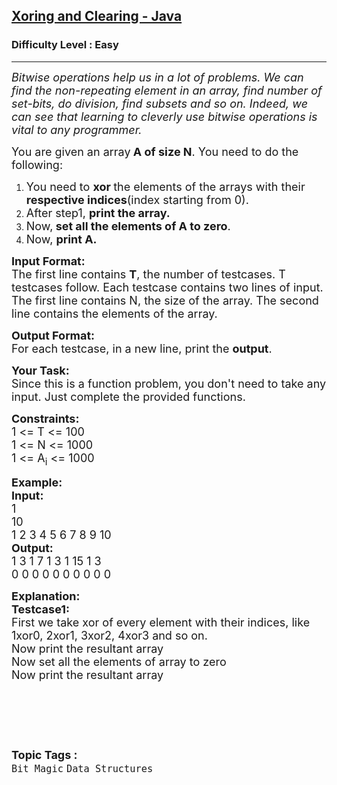 <h2><a href="https://www.geeksforgeeks.org/problems/xoring-and-clearing-java/1">Xoring and Clearing - Java</a></h2><h3>Difficulty Level : Easy</h3><hr><div class="problems_problem_content__Xm_eO"><p><em><span style="font-size:18px">Bitwise operations help us in a lot of problems. We can find the non-repeating element in an array, find number of set-bits, do division, find subsets and so on. Indeed, we can see that learning to cleverly use bitwise operations is vital to any programmer.</span></em></p>

<p><span style="font-size:18px">You are given an array<strong> A of size N</strong>. You need to do the following:</span></p>

<ol>
	<li><span style="font-size:18px">You need to <strong>xor </strong>the elements of the arrays with their<strong> respective indices</strong>(index starting from 0).</span></li>
	<li><span style="font-size:18px">After step1, <strong>print the array.</strong></span></li>
	<li><span style="font-size:18px">Now,<strong> set all the elements of A to zero</strong>.</span></li>
	<li><span style="font-size:18px">Now, <strong>print A.</strong></span></li>
</ol>

<p><span style="font-size:18px"><strong>Input Format:</strong><br>
The first line contains <strong>T</strong>, the number of testcases. T testcases follow. Each testcase contains two lines of input. The first line contains N, the size of the array. The second line contains the elements of the array.</span></p>

<p><span style="font-size:18px"><strong>Output Format:</strong><br>
For each testcase, in a new line, print the <strong>output</strong>.</span></p>

<p><span style="font-size:18px"><strong>Your Task:</strong><br>
Since this is a function problem, you don't need to take any input. Just complete the provided functions.</span></p>

<p><span style="font-size:18px"><strong>Constraints:</strong><br>
1 &lt;= T &lt;= 100<br>
1 &lt;= N &lt;= 1000<br>
1 &lt;= A<sub>i</sub> &lt;= 1000</span></p>

<p><span style="font-size:18px"><strong>Example:</strong><br>
<strong>Input:</strong><br>
1<br>
10<br>
1 2 3 4 5 6 7 8 9 10<br>
<strong>Output:</strong><br>
1 3 1 7 1 3 1 15 1 3<br>
0 0 0 0 0 0 0 0 0 0</span></p>

<p><strong><span style="font-size:18px">Explanation:<br>
Testcase1:</span></strong><br>
<span style="font-size:18px">First we take xor of every element with their indices, like 1xor0, 2xor1, 3xor2, 4xor3 and so on.<br>
Now print the resultant array<br>
Now set all the elements of array to zero<br>
Now print the resultant array</span></p>

<p>&nbsp;</p>

<p>&nbsp;</p>
</div><br><p><span style=font-size:18px><strong>Topic Tags : </strong><br><code>Bit Magic</code>&nbsp;<code>Data Structures</code>&nbsp;